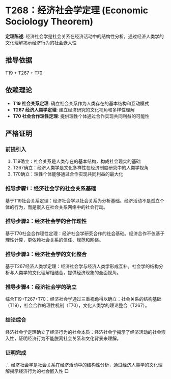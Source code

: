 # T268：经济社会学定理 (Economic Sociology Theorem)

**定理陈述**: 经济社会学是社会关系在经济活动中的结构性分析，通过经济人类学的文化理解揭示经济行为的社会嵌入性

## 推导依据
T19 + T267 + T70

## 依赖理论
- **T19 社会关系定理**: 确立社会关系作为人类存在的基本结构和互动模式
- **T267 经济人类学定理**: 建立经济研究的文化视角和多样性理解
- **T70 社会合作理性定理**: 提供理性个体通过合作实现共同利益的可能性

## 严格证明

### 前提引入
1. T19确立：社会关系是人类存在的基本结构，构成社会现实的基础
2. T267确立：经济人类学是文化多样性在经济制度研究中的人类学视角
3. T70确立：理性个体能够通过合作实现共同利益的最大化

### 推导步骤1：经济社会学的社会关系基础
基于T19社会关系定理：经济社会学以社会关系为分析基础。经济活动不是孤立个体的行为，而是嵌入在社会关系网络中的社会行动。

### 推导步骤2：经济社会学的合作理性
基于T70社会合作理性定理：经济社会学研究合作的社会基础。经济合作不仅基于理性计算，更依赖社会关系的信任、规范和网络。

### 推导步骤3：经济社会学的文化整合
基于T267经济人类学定理：经济社会学与经济人类学形成互补。社会学的结构分析与人类学的文化理解相结合，提供经济现象的全面视角。

### 推导步骤4：经济社会学的确立
综合T19+T267+T70：经济社会学通过三重视角得以确立：社会关系的结构基础（T19），社会合作的理性机制（T70），文化人类学的理论整合（T267）。

### 结论综合
经济社会学定理确立了经济行为的社会本质：经济社会学揭示了经济活动的社会嵌入性，证明经济行为不能脱离社会关系和文化背景来理解。

### 证明完成
∴ 经济社会学是社会关系在经济活动中的结构性分析，通过经济人类学的文化理解揭示经济行为的社会嵌入性 □